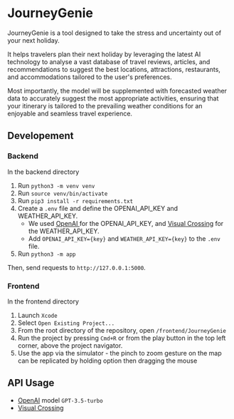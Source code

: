 # JourneyGenie

JourneyGenie is a tool designed to take the stress and uncertainty out of your next holiday. 

It helps travelers plan their next holiday by leveraging the latest AI technology to analyse a vast database of travel reviews, articles, and recommendations to suggest the best locations, attractions, restaurants, and accommodations tailored to the user's preferences. 

Most importantly, the model will be supplemented with forecasted weather data to accurately suggest the most appropriate activities, ensuring that your itinerary is tailored to the prevailing weather conditions for an enjoyable and seamless travel experience.


## Developement
### Backend

In the backend directory

1. Run `python3 -m venv venv`
2. Run `source venv/bin/activate`
3. Run `pip3 install -r requirements.txt`
4. Create a `.env` file and define the OPENAI_API_KEY and WEATHER_API_KEY.
    - We used [OpenAI ](https://platform.openai.com/) for the OPENAI_API_KEY, and [Visual Crossing](https://www.visualcrossing.com/weather-api) for the WEATHER_API_KEY.
    - Add `OPENAI_API_KEY={key}` and `WEATHER_API_KEY={key}` to the `.env` file.
5. Run `python3 -m app`

Then, send requests to `http://127.0.0.1:5000`.

### Frontend

In the frontend directory

1. Launch `Xcode`
2. Select `Open Existing Project...`
3. From the root directory of the repository, open `/frontend/JourneyGenie`
4. Run the project by pressing `Cmd+R` or from the play button in the top left corner, above the project navigator.
5. Use the app via the simulator - the pinch to zoom gesture on the map can be replicated by holding option then dragging the mouse

## API Usage

- [OpenAI](https://platform.openai.com/) model `GPT-3.5-turbo`
- [Visual Crossing](https://www.visualcrossing.com/weather-api)